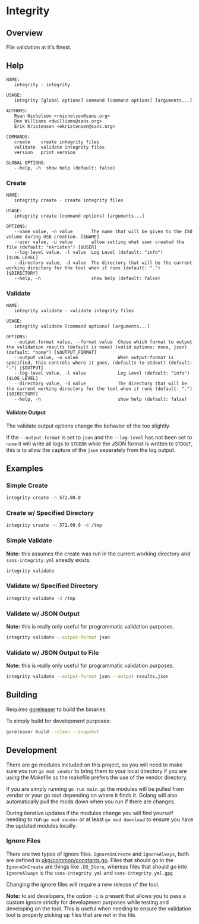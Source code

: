 # Integrity

## Overview

File validation at it's finest.

## Help

```help
NAME:
   integrity - integrity

USAGE:
   integrity [global options] command [command options] [arguments...]

AUTHORS:
   Ryan Nicholson <rnicholson@sans.org>
   Don Williams <dwilliams@sans.org>
   Erik Kristensen <ekristensen@sans.org>

COMMANDS:
   create    create integrity files
   validate  validate integrity files
   version   print version

GLOBAL OPTIONS:
   --help, -h  show help (default: false)
```

### Create

```help
NAME:
   integrity create - create integrity files

USAGE:
   integrity create [command options] [arguments...]

OPTIONS:
   --name value, -n value       The name that will be given to the ISO volume during USB creation. [$NAME]
   --user value, -u value       allow setting what user created the file (default: "ekristen") [$USER]
   --log-level value, -l value  Log Level (default: "info") [$LOG_LEVEL]
   --directory value, -d value  The directory that will be the current working directory for the tool when it runs (default: ".") [$DIRECTORY]
   --help, -h                   show help (default: false)

```

### Validate

```help
NAME:
   integrity validate - validate integrity files

USAGE:
   integrity validate [command options] [arguments...]

OPTIONS:
   --output-format value, --format value  Chose which format to output the validation results (default is none) (valid options: none, json) (default: "none") [$OUTPUT_FORMAT]
   --output value, -o value               When output-format is specified, this controls where it goes, (defaults to stdout) (default: "-") [$OUTPUT]
   --log-level value, -l value            Log Level (default: "info") [$LOG_LEVEL]
   --directory value, -d value            The directory that will be the current working directory for the tool when it runs (default: ".") [$DIRECTORY]
   --help, -h                             show help (default: false)
```

#### Validate Output

The validate output options change the behavior of the too slightly.

If the `--output-format` is set to `json` and the `--log-level` has not been set to `none` it will write all logs to `STDERR` while the JSON format is written to `STDOUT`, this is to allow the capture of the `json` separately from the log output.

## Examples

### Simple Create

```bash
integrity create -n 572.00.0
```

### Create w/ Specified Directory

```bash
integrity create -n 572.00.0 -d /tmp
```

### Simple Validate

**Note:** this assumes the create was run in the current working directory and `sans-integrity.yml` already exists.

```bash
integrity validate
```

### Validate w/ Specified Directory

```bash
integrity validate -d /tmp
```

### Validate w/ JSON Output

**Note:** this is really only useful for programmatic validation purposes.

```bash
integrity validate --output-format json 
```

### Validate w/ JSON Output to File

**Note:** this is really only useful for programmatic validation purposes.

```bash
integrity validate --output-format json --output results.json
```

## Building

Requires [goreleaser](https://goreleaser.com/) to build the binaries.


To simply build for development purposes:

```bash
goreleaser build --clean --snapshot
```

## Development

There are go modules included on this project, so you will need to make sure you run `go mod vendor` to bring them to
your local directory if you are using the Makefile as the makefile prefers the use of the vendor directory.

If you are simply running `go run main.go` the modules will be pulled from vendor or your go root depending on where it
finds it. Golang will also automatically pull the mods down when you run if there are changes.

During iterative updates if the modules change you will find yourself needing to run `go mod vendor` or at least
`go mod download` to ensure you have the updated modules locally.

### Ignore Files

There are two types of ignore files. `IgnoreOnCreate` and `IgnoreAlways`, both are defined in [pkg/common/constants.go](pkg/common/constants.go).
Files that should go in the `IgnoreOnCreate` are things like `.DS_Store`, whereas files that should go into
`IgnoreAlways` is the `sans-integrity.yml` and `sans-integrity.yml.gpg`

Changing the ignore files will require a new release of the tool.

**Note:** to aid developers, the option `-i` is present that allows you to pass a custom ignore strictly for development
purposes while testing and developing on the tool. This is useful when needing to ensure the validation tool is properly
picking up files that are not in the file. 
